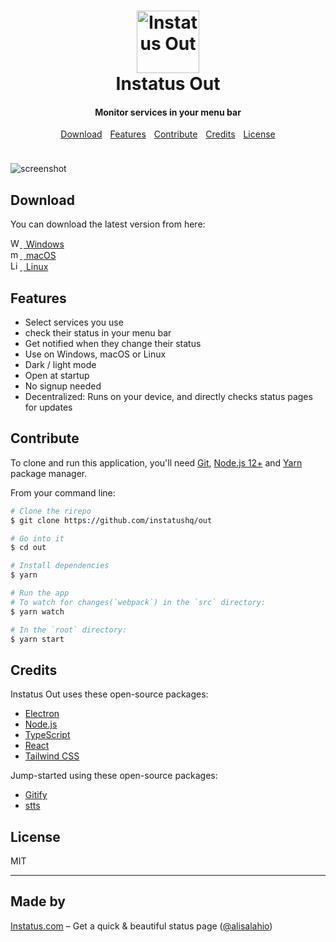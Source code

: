 <h1 align="center">
  <a href="https://instatus.com/out"><img src="https://user-images.githubusercontent.com/1072229/106639355-8fa9dc00-658d-11eb-9b0f-37100715de80.png" alt="Instatus Out" width="100" height="100" ></a>
  <br>
  Instatus Out
  <br>
</h1>

<h4 align="center">Monitor services in your menu bar</h4>

<p align="center">
  <a href="#download">Download</a>
  <img src="https://img.spacergif.org/v1/spacer.gif" width="5" height="1">
  <a href="#features">Features</a>
  <img src="https://img.spacergif.org/v1/spacer.gif" width="5" height="1">
  <a href="#contribute">Contribute</a>
  <img src="https://img.spacergif.org/v1/spacer.gif" width="5" height="1">
  <a href="#credits">Credits</a>
  <img src="https://img.spacergif.org/v1/spacer.gif" width="5" height="1">
  <a href="#license">License</a>
</p>
<img src="https://img.spacergif.org/v1/spacer.gif" width="1" height="10">

![screenshot](./readme.gif)

## Download

You can download the latest version from here:

<div>
  <a href="https://github.com/instatushq/out/suites/2089264035/artifacts/42362216">
    <img width="15" height="15" src="https://user-images.githubusercontent.com/1072229/106638253-591f9180-658c-11eb-9a68-1fe9a581816d.png" alt="Windows logo" /> 
    <img src="https://img.spacergif.org/v1/spacer.gif" width="2" height="1">
    Windows
  </a>
  <br />
  <a href="https://github.com/instatushq/out/suites/2089374860/artifacts/42365290">
    <img width="15" height="15" src="https://user-images.githubusercontent.com/1072229/106638530-a6036800-658c-11eb-8e40-a868cfc5efe6.png" alt="macOS logo" />
    <img src="https://img.spacergif.org/v1/spacer.gif" width="2" height="1">
      macOS
  </a>
  <br />
    <a href="https://github.com/instatushq/out/suites/2089264035/artifacts/42362214">
    <img width="15" height="15" src="https://user-images.githubusercontent.com/1072229/106638818-f084e480-658c-11eb-92c3-b8c2ed89aa02.png" alt="Linux logo" /> 
    <img src="https://img.spacergif.org/v1/spacer.gif" width="2" height="1">
    Linux
  </a>
  <br />
</div>

## Features

* Select services you use
* check their status in your menu bar
* Get notified when they change their status
* Use on Windows, macOS or Linux
* Dark / light mode
* Open at startup
* No signup needed
* Decentralized: Runs on your device, and directly checks status pages for updates

## Contribute

To clone and run this application, you'll need [Git](https://git-scm.com), [Node.js 12+](https://nodejs.org/en/download/) and [Yarn](https://yarnpkg.com/) package manager. 

From your command line:

```bash
# Clone the rirepo
$ git clone https://github.com/instatushq/out

# Go into it
$ cd out

# Install dependencies
$ yarn

# Run the app
# To watch for changes(`webpack`) in the `src` directory:
$ yarn watch

# In the `root` directory:
$ yarn start

```

## Credits

Instatus Out uses these open-source packages:

- [Electron](http://electron.atom.io/)
- [Node.js](https://nodejs.org/)
- [TypeScript](https://www.typescriptlang.org/)
- [React](https://reactjs.org/)
- [Tailwind CSS](https://tailwindcss.com/)

Jump-started using these open-source packages:
- [Gitify](https://github.com/manosim/gitify)
- [stts](https://github.com/inket/stts)

## License

MIT

---

## Made by
[Instatus.com](https://instatus.com) – Get a quick & beautiful status page ([@alisalahio](https://twitter.com/alisalahio))
